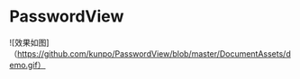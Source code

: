 # PasswordView
![效果如图]（https://github.com/kunpo/PasswordView/blob/master/DocumentAssets/demo.gif）


